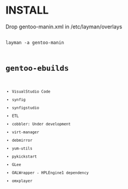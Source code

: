 INSTALL
=======
Drop gentoo-manin.xml in /etc/layman/overlays

<code>
layman -a gentoo-manin
<code>

gentoo-ebuilds
==============

* VisualStudio Code
* synfig
* synfigstudio
* ETL
* cobbler:
Under development
* virt-manager
* debmirror
* yum-utils
* pykickstart
* GLee
* OALWrapper - HPLEngine1 dependency
* omxplayer
